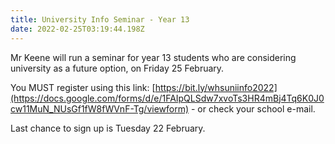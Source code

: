 ```yaml
---
title: University Info Seminar - Year 13
date: 2022-02-25T03:19:44.198Z
---
```

Mr Keene will run a seminar for year 13 students who are considering university as a future option, on Friday 25 February. 

You MUST register using this link: [https://bit.ly/whsuniinfo2022](https://docs.google.com/forms/d/e/1FAIpQLSdw7xvoTs3HR4mBj4Tq6K0J0cw11MuN_NUsGf1fW8fWVnF-Tg/viewform) - or check your school e-mail. 

Last chance to sign up is Tuesday 22 February.